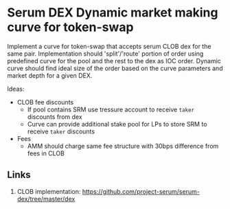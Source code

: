 # Serum DEX Dynamic market making curve for token-swap

Implement a curve for token-swap that accepts serum CLOB dex for the same pair. Implementation should 'split'/'route' portion of order using predefined curve for the pool and the rest to the dex as IOC order. Dynamic curve should find ideal size of the order based on the curve parameters and market depth for a given DEX.

Ideas:

- CLOB fee discounts
  - If pool contains SRM use tressure account to receive `taker` discounts from dex
  - Curve can provide additional stake pool for LPs to store SRM to receive `taker` discounts
- Fees
  - AMM should charge same fee structure with 30bps difference from fees in CLOB

## Links

1. CLOB implementation: https://github.com/project-serum/serum-dex/tree/master/dex
